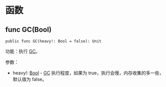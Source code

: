 # 函数

## func GC(Bool)

```cangjie
public func GC(heavy!: Bool = false): Unit
```

功能：执行 [GC](../../runtime/runtime_package_api/runtime_package_funcs.md#func-gcbool)。

参数：

- heavy!: [Bool](../../core/core_package_api/core_package_intrinsics.md#bool) - [GC](../../runtime/runtime_package_api/runtime_package_funcs.md#func-gcbool) 执行程度，如果为 true，执行会慢，内存收集的多一些，默认值为 false。

